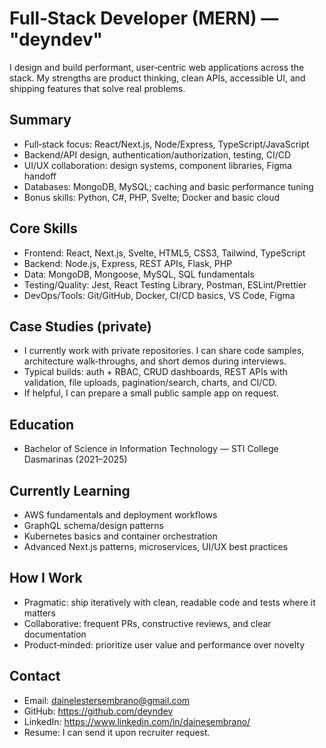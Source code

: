 <!--
Tip: Keep this profile README concise and outcome-focused.
Replace placeholders like FULL_NAME, LOCATION, LINKEDIN_URL, and add 3–5 real projects.
Recruiters scan quickly—lead with impact, not animations or counters.
-->

# Full‑Stack Developer (MERN) — "deyndev"

I design and build performant, user‑centric web applications across the stack. My strengths are product thinking, clean APIs, accessible UI, and shipping features that solve real problems.

<!-- Optional: replace with your full name for extra polish -->
<!-- # FULL_NAME ("deyndev") -->

## Summary
- Full‑stack focus: React/Next.js, Node/Express, TypeScript/JavaScript
- Backend/API design, authentication/authorization, testing, CI/CD
- UI/UX collaboration: design systems, component libraries, Figma handoff
- Databases: MongoDB, MySQL; caching and basic performance tuning
- Bonus skills: Python, C#, PHP, Svelte; Docker and basic cloud

## Core Skills
- Frontend: React, Next.js, Svelte, HTML5, CSS3, Tailwind, TypeScript
- Backend: Node.js, Express, REST APIs, Flask, PHP
- Data: MongoDB, Mongoose, MySQL, SQL fundamentals
- Testing/Quality: Jest, React Testing Library, Postman, ESLint/Prettier
- DevOps/Tools: Git/GitHub, Docker, CI/CD basics, VS Code, Figma

## Case Studies (private)
- I currently work with private repositories. I can share code samples, architecture walk‑throughs, and short demos during interviews.
- Typical builds: auth + RBAC, CRUD dashboards, REST APIs with validation, file uploads, pagination/search, charts, and CI/CD.
- If helpful, I can prepare a small public sample app on request.

## Education
- Bachelor of Science in Information Technology — STI College Dasmarinas (2021–2025)

## Currently Learning
- AWS fundamentals and deployment workflows
- GraphQL schema/design patterns
- Kubernetes basics and container orchestration
- Advanced Next.js patterns, microservices, UI/UX best practices

## How I Work
- Pragmatic: ship iteratively with clean, readable code and tests where it matters
- Collaborative: frequent PRs, constructive reviews, and clear documentation
- Product‑minded: prioritize user value and performance over novelty

## Contact
- Email: dainelestersembrano@gmail.com
- GitHub: https://github.com/deyndev
- LinkedIn: https://www.linkedin.com/in/dainesembrano/
- Resume: I can send it upon recruiter request.

<!-- Optional: If you keep GitHub stat cards, show at most one simple card.
     Avoid counters/animations; they distract from substance for recruiters. -->
